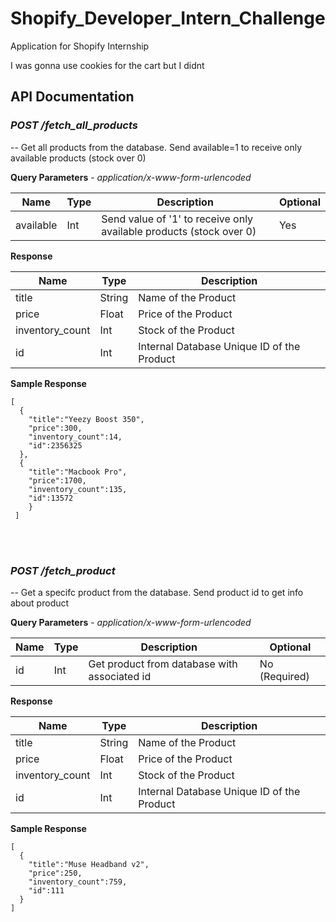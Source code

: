 # Shopify_Developer_Intern_Challenge
Application for Shopify Internship

I was gonna use cookies for the cart but I didnt


## API Documentation

### *POST /fetch_all_products*

-- Get all products from the database. Send available=1 to receive only available products (stock over 0)



**Query Parameters** - *application/x-www-form-urlencoded*

| Name | Type | Description | Optional |
| ------------- | ---------- | ------------- | ---------- |
| available |  Int |  Send value of '1' to receive only available products (stock over 0) | Yes |

**Response**

| Name | Type | Description 
| ------------- | ---------- | ------------- |
| title |  String |  Name of the Product |
| price |  Float |  Price of the Product |
| inventory_count |  Int |  Stock of the Product |
| id |  Int |  Internal Database Unique ID of the Product |

**Sample Response**

```
[
  {
    "title":"Yeezy Boost 350",
    "price":300,
    "inventory_count":14,
    "id":2356325
  },
  {
    "title":"Macbook Pro",
    "price":1700,
    "inventory_count":135,
    "id":13572
    }
 ]
```


<br>
<br>


### *POST /fetch_product*

-- Get a specifc product from the database. Send product id to get info about product


**Query Parameters** - *application/x-www-form-urlencoded*

| Name | Type | Description | Optional |
| ------------- | ---------- | ------------- | ---------- |
| id |  Int |  Get product from database with associated id | No (Required) |


**Response**

| Name | Type | Description 
| ------------- | ---------- | ------------- |
| title |  String |  Name of the Product |
| price |  Float |  Price of the Product |
| inventory_count |  Int |  Stock of the Product |
| id |  Int |  Internal Database Unique ID of the Product |


**Sample Response**

```
[
  {
    "title":"Muse Headband v2",
    "price":250,
    "inventory_count":759,
    "id":111
  }
]
```
